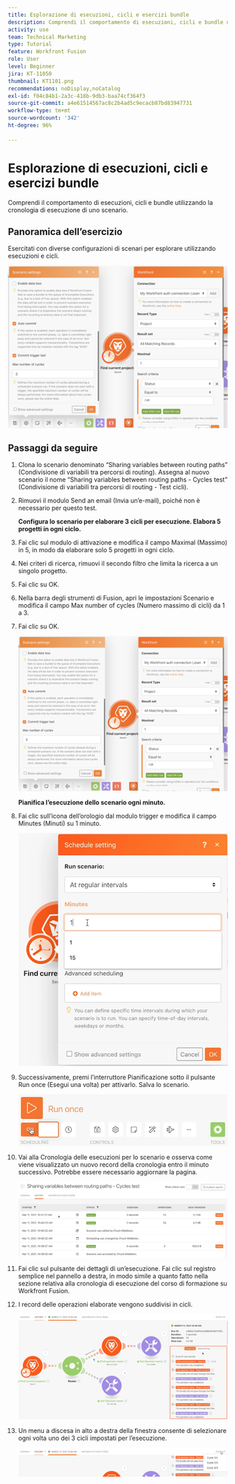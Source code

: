 ```yaml
---
title: Esplorazione di esecuzioni, cicli e esercizi bundle
description: Comprendi il comportamento di esecuzioni, cicli e bundle utilizzando la cronologia di esecuzione di uno scenario.
activity: use
team: Technical Marketing
type: Tutorial
feature: Workfront Fusion
role: User
level: Beginner
jira: KT-11050
thumbnail: KT1101.png
recommendations: noDisplay,noCatalog
exl-id: f04c84b1-2a3c-418b-9db3-baa74cf364f3
source-git-commit: a4e61514567ac8c2b4ad5c9ecacb87bd83947731
workflow-type: tm+mt
source-wordcount: '342'
ht-degree: 96%

---
```


# Esplorazione di esecuzioni, cicli e esercizi bundle

Comprendi il comportamento di esecuzioni, cicli e bundle utilizzando la cronologia di esecuzione di uno scenario.

## Panoramica dell’esercizio

Esercitati con diverse configurazioni di scenari per esplorare utilizzando esecuzioni e cicli.

![Immagine 1 di Esplorazione di esecuzioni, cicli e bundle](../12-exercises/assets/exploring-runs-cycles-and-bundles-walkthrough-1.png)

## Passaggi da seguire

1. Clona lo scenario denominato “Sharing variables between routing paths” (Condivisione di variabili tra percorsi di routing). Assegna al nuovo scenario il nome “Sharing variables between routing paths - Cycles test” (Condivisione di variabili tra percorsi di routing - Test cicli).
1. Rimuovi il modulo Send an email (Invia un’e-mail), poiché non è necessario per questo test.

   **Configura lo scenario per elaborare 3 cicli per esecuzione. Elabora 5 progetti in ogni ciclo.**

1. Fai clic sul modulo di attivazione e modifica il campo Maximal (Massimo) in 5, in modo da elaborare solo 5 progetti in ogni ciclo.
1. Nei criteri di ricerca, rimuovi il secondo filtro che limita la ricerca a un singolo progetto.
1. Fai clic su OK.

1. Nella barra degli strumenti di Fusion, apri le impostazioni Scenario e modifica il campo Max number of cycles (Numero massimo di cicli) da 1 a 3.
1. Fai clic su OK.

   ![Immagine 1 di Esplorazione di esecuzioni, cicli e bundle](../12-exercises/assets/exploring-runs-cycles-and-bundles-walkthrough-1.png)


   **Pianifica l’esecuzione dello scenario ogni minuto.**

1. Fai clic sull’icona dell’orologio dal modulo trigger e modifica il campo Minutes (Minuti) su 1 minuto.

   ![Immagine 2 di Esplorazione di esecuzioni, cicli e bundle](../12-exercises/assets/exploring-runs-cycles-and-bundles-walkthrough-2.png)

1. Successivamente, premi l’interruttore Pianificazione sotto il pulsante Run once (Esegui una volta) per attivarlo. Salva lo scenario.

   ![Immagine 3 di Esplorazione di esecuzioni, cicli e bundle](../12-exercises/assets/exploring-runs-cycles-and-bundles-walkthrough-3.png)

1. Vai alla Cronologia delle esecuzioni per lo scenario e osserva come viene visualizzato un nuovo record della cronologia entro il minuto successivo. Potrebbe essere necessario aggiornare la pagina.

   ![Immagine 1 di Esplorazione di esecuzioni, cicli e bundle](../12-exercises/assets/exploring-runs-cycles-and-bundles-walkthrough-4.png)

1. Fai clic sul pulsante dei dettagli di un’esecuzione. Fai clic sul registro semplice nel pannello a destra, in modo simile a quanto fatto nella sezione relativa alla cronologia di esecuzione del corso di formazione su Workfront Fusion.
1. I record delle operazioni elaborate vengono suddivisi in cicli.

   ![Immagine 5 di Esplorazione di esecuzioni, cicli e bundle](../12-exercises/assets/exploring-runs-cycles-and-bundles-walkthrough-5.png)

1. Un menu a discesa in alto a destra della finestra consente di selezionare ogni volta uno dei 3 cicli impostati per l’esecuzione.

   ![Immagine 6 di Esplorazione di esecuzioni, cicli e bundle](../12-exercises/assets/exploring-runs-cycles-and-bundles-walkthrough-6.png)
